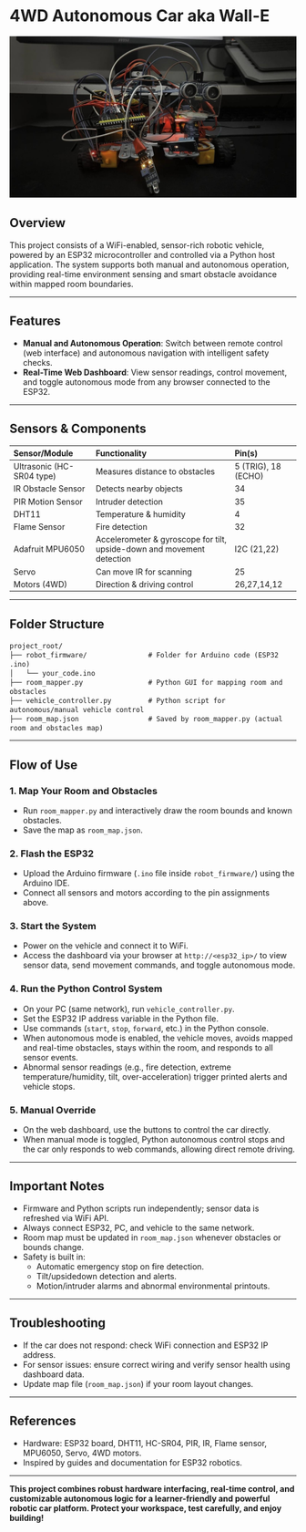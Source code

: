 # 4WD Autonomous Car aka Wall-E
![wall-e](assets/wall-e.jpg)

## Overview
 
This project consists of a WiFi-enabled, sensor-rich robotic vehicle, powered by an ESP32 microcontroller and controlled via a Python host application. The system supports both manual and autonomous operation, providing real-time environment sensing and smart obstacle avoidance within mapped room boundaries.

***
## Features

- **Manual and Autonomous Operation**: Switch between remote control (web interface) and autonomous navigation with intelligent safety checks.
- **Real-Time Web Dashboard**: View sensor readings, control movement, and toggle autonomous mode from any browser connected to the ESP32.

***
## Sensors \& Components

| Sensor/Module | Functionality | Pin(s) |
| :-- | :-- | :-- |
| Ultrasonic (HC-SR04 type) | Measures distance to obstacles | 5 (TRIG), 18 (ECHO) |
| IR Obstacle Sensor | Detects nearby objects | 34 |
| PIR Motion Sensor | Intruder detection | 35 |
| DHT11 | Temperature \& humidity | 4 |
| Flame Sensor | Fire detection | 32 |
| Adafruit MPU6050 | Accelerometer \& gyroscope for tilt, upside-down and movement detection | I2C (21,22) |
| Servo | Can move IR for scanning | 25 |
| Motors (4WD) | Direction \& driving control | 26,27,14,12 |


***
## Folder Structure

```
project_root/
├── robot_firmware/               # Folder for Arduino code (ESP32 .ino)
│   └── your_code.ino
├── room_mapper.py                # Python GUI for mapping room and obstacles
├── vehicle_controller.py         # Python script for autonomous/manual vehicle control
├── room_map.json                 # Saved by room_mapper.py (actual room and obstacles map)
```


***
## Flow of Use

### 1. **Map Your Room and Obstacles**

- Run `room_mapper.py` and interactively draw the room bounds and known obstacles.
- Save the map as `room_map.json`.


### 2. **Flash the ESP32**

- Upload the Arduino firmware (`.ino` file inside `robot_firmware/`) using the Arduino IDE.
- Connect all sensors and motors according to the pin assignments above.


### 3. **Start the System**

- Power on the vehicle and connect it to WiFi.
- Access the dashboard via your browser at `http://<esp32_ip>/` to view sensor data, send movement commands, and toggle autonomous mode.


### 4. **Run the Python Control System**

- On your PC (same network), run `vehicle_controller.py`.
- Set the ESP32 IP address variable in the Python file.
- Use commands (`start`, `stop`, `forward`, etc.) in the Python console.
- When autonomous mode is enabled, the vehicle moves, avoids mapped and real-time obstacles, stays within the room, and responds to all sensor events.
- Abnormal sensor readings (e.g., fire detection, extreme temperature/humidity, tilt, over-acceleration) trigger printed alerts and vehicle stops.


### 5. **Manual Override**

- On the web dashboard, use the buttons to control the car directly.
- When manual mode is toggled, Python autonomous control stops and the car only responds to web commands, allowing direct remote driving.

***
## Important Notes

- Firmware and Python scripts run independently; sensor data is refreshed via WiFi API.
- Always connect ESP32, PC, and vehicle to the same network.
- Room map must be updated in `room_map.json` whenever obstacles or bounds change.
- Safety is built in:
    - Automatic emergency stop on fire detection.
    - Tilt/upsidedown detection and alerts.
    - Motion/intruder alarms and abnormal environmental printouts.

***
## Troubleshooting

- If the car does not respond: check WiFi connection and ESP32 IP address.
- For sensor issues: ensure correct wiring and verify sensor health using dashboard data.
- Update map file (`room_map.json`) if your room layout changes.

***
## References

- Hardware: ESP32 board, DHT11, HC-SR04, PIR, IR, Flame sensor, MPU6050, Servo, 4WD motors.
- Inspired by guides and documentation for ESP32 robotics.

***

**This project combines robust hardware interfacing, real-time control, and customizable autonomous logic for a learner-friendly and powerful robotic car platform. Protect your workspace, test carefully, and enjoy building!**


